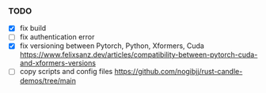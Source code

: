 ### TODO

- [x] fix build 
- [ ] fix authentication error
- [x] fix versioning between Pytorch, Python, Xformers, Cuda
    https://www.felixsanz.dev/articles/compatibility-between-pytorch-cuda-and-xformers-versions
- [ ] copy scripts and config files https://github.com/nogibjj/rust-candle-demos/tree/main